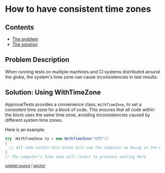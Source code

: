 <a id="top"></a>

# How to have consistent time zones

<!-- toc -->
## Contents

  * [The problem](#the-problem)
  * [The solution](#the-solution)<!-- endToc -->


## Problem Description
When running tests on multiple machines and CI systems distributed around the globe, the system's time zone can cause inconsistencies in test results.

## Solution: Using WithTimeZone
ApprovalTests provides a convenience class, `WithTimeZone`, to set a consistent time zone for a block of code. This ensures that all code within the block uses the same time zone, avoiding inconsistencies caused by different system time zones.

Here is an example:

<!-- snippet: with_time_zone -->
<a id='snippet-with_time_zone'></a>
```java
try (WithTimeZone tz = new WithTimeZone("UTC"))
{
  // All code within this block will see the computer as being in the UTC time zone
}
// The computer's time zone will revert to previous setting here
```
<sup><a href='/approvaltests-util-tests/src/test/java/com/spun/util/parser/VelocityUtilsTest.java#L40-L46' title='Snippet source file'>snippet source</a> | <a href='#snippet-with_time_zone' title='Start of snippet'>anchor</a></sup>
<!-- endSnippet -->
